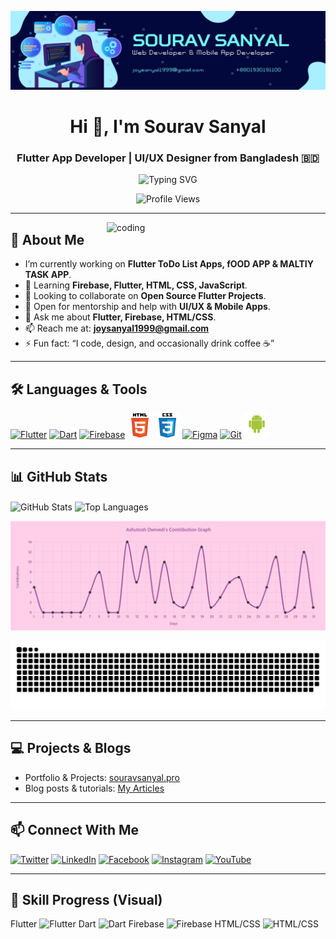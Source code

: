 <p align="center">
  <img src="https://raw.githubusercontent.com/Souravsanyal1/Souravsanyal1/main/sourav%20sanyal%20(1).png" alt="Sourav Sanyal" width="1960"/>
</p>

<h1 align="center">Hi 👋, I'm Sourav Sanyal</h1>
<h3 align="center">Flutter App Developer | UI/UX Designer from Bangladesh 🇧🇩</h3>

<p align="center">
  <img src="https://readme-typing-svg.herokuapp.com?font=Fira+Code&size=24&color=FF6F61&center=true&vCenter=true&width=500&height=50&lines=Flutter%20App+Developer;Blockchain+Explorer;UI/UX+Designer;Open+Source+Contributor;Tech+Enthusiast" alt="Typing SVG"/>
</p>

<p align="center">
  <img src="https://komarev.com/ghpvc/?username=souravsanyal1&label=Profile%20views&color=0e75b6&style=flat" alt="Profile Views"/>
</p>

---


<img align="right" alt="coding" width="350" src="https://th.bing.com/th/id/R.d486deeb54e0b0186eeda7fa5b1b851b?rik=uF53k%2bXjq%2fa%2fpw&riu=http%3a%2f%2fmehtaabsingh.com%2fimages%2fhow-does-code-integrity-work.gif&ehk=0qhWG%2bxhkywsnEGhnFxThB8RLaa5s5vzC9%2b9pXf2moM%3d&risl=&pid=ImgRaw&r=0">

## 🔭 About Me
- I’m currently working on **Flutter ToDo List Apps, fOOD APP & MALTIY TASK APP**.
- 🌱 Learning **Firebase, Flutter, HTML, CSS, JavaScript**.
- 👯 Looking to collaborate on **Open Source Flutter Projects**.
- 🤝 Open for mentorship and help with **UI/UX & Mobile Apps**.
- 💬 Ask me about **Flutter, Firebase, HTML/CSS**.
- 📫 Reach me at: **joysanyal1999@gmail.com**
- ⚡ Fun fact: “I code, design, and occasionally drink coffee ☕️”

---

## 🛠 Languages & Tools
<p align="left">
  <a href="https://flutter.dev/"><img src="https://www.vectorlogo.zone/logos/flutterio/flutterio-icon.svg" alt="Flutter" width="40" height="40"/></a>
  <a href="https://dart.dev/"><img src="https://www.vectorlogo.zone/logos/dartlang/dartlang-icon.svg" alt="Dart" width="40" height="40"/></a>
  <a href="https://firebase.google.com/"><img src="https://www.vectorlogo.zone/logos/firebase/firebase-icon.svg" alt="Firebase" width="40" height="40"/></a>
  <a href="https://www.w3.org/html/"><img src="https://raw.githubusercontent.com/devicons/devicon/master/icons/html5/html5-original-wordmark.svg" alt="HTML5" width="40" height="40"/></a>
  <a href="https://www.w3schools.com/css/"><img src="https://raw.githubusercontent.com/devicons/devicon/master/icons/css3/css3-original-wordmark.svg" alt="CSS3" width="40" height="40"/></a>
  <a href="https://www.figma.com/"><img src="https://www.vectorlogo.zone/logos/figma/figma-icon.svg" alt="Figma" width="40" height="40"/></a>
  <a href="https://git-scm.com/"><img src="https://www.vectorlogo.zone/logos/git-scm/git-scm-icon.svg" alt="Git" width="40" height="40"/></a>
  <a href="https://developer.android.com/"><img src="https://raw.githubusercontent.com/devicons/devicon/master/icons/android/android-original-wordmark.svg" alt="Android" width="40" height="40"/></a>
</p>

---

## 📊 GitHub Stats
<p align="left">
  <img align="center" src="https://github-readme-stats.vercel.app/api?username=souravsanyal1&show_icons=true&theme=tokyonight" alt="GitHub Stats" width="48%"/>
  <img align="center" src="https://github-readme-stats.vercel.app/api/top-langs/?username=souravsanyal1&layout=compact&theme=tokyonight" alt="Top Languages" width="48%"/>
</p>

<p align="center">
  <img src="https://github.com/Souravsanyal1/Souravsanyal1/blob/main/default.svg" alt="Activity Graph" width="100%"/>
</p>

<p align="center">
  <img src="https://github.com/Souravsanyal1/Souravsanyal1/blob/main/github-contribution-grid-snake.svg" alt="Snake Animation" />
</p>

---

## 💻 Projects & Blogs
- Portfolio & Projects: [souravsanyal.pro](https://souravsanyal.pro)
- Blog posts & tutorials: [My Articles](https://your.link.com)

---

## 📫 Connect With Me
<p align="left">
  <a href="https://twitter.com/sourav_sanyal1"><img src="https://raw.githubusercontent.com/rahuldkjain/github-profile-readme-generator/master/src/images/icons/Social/twitter.svg" alt="Twitter" height="30" width="40"/></a>
  <a href="https://linkedin.com/in/sourav-sanyal-0064542a2"><img src="https://raw.githubusercontent.com/rahuldkjain/github-profile-readme-generator/master/src/images/icons/Social/linked-in-alt.svg" alt="LinkedIn" height="30" width="40"/></a>
  <a href="https://fb.com/sssj24465"><img src="https://raw.githubusercontent.com/rahuldkjain/github-profile-readme-generator/master/src/images/icons/Social/facebook.svg" alt="Facebook" height="30" width="40"/></a>
  <a href="https://instagram.com/sourav_sanyal22"><img src="https://raw.githubusercontent.com/rahuldkjain/github-profile-readme-generator/master/src/images/icons/Social/instagram.svg" alt="Instagram" height="30" width="40"/></a>
  <a href="https://www.youtube.com/c/enjoyvai2.0"><img src="https://raw.githubusercontent.com/rahuldkjain/github-profile-readme-generator/master/src/images/icons/Social/youtube.svg" alt="YouTube" height="30" width="40"/></a>
</p>

---

## 💪 Skill Progress (Visual)
<p>
  Flutter      <img src="https://img.shields.io/badge/Flutter-90%25-blue" alt="Flutter"/>
  Dart         <img src="https://img.shields.io/badge/Dart-85%25-blueviolet" alt="Dart"/>
  Firebase     <img src="https://img.shields.io/badge/Firebase-80%25-orange" alt="Firebase"/>
  HTML/CSS     <img src="https://img.shields.io/badge/HTML/CSS-80%25-red" alt="HTML/CSS"/>
</p>
